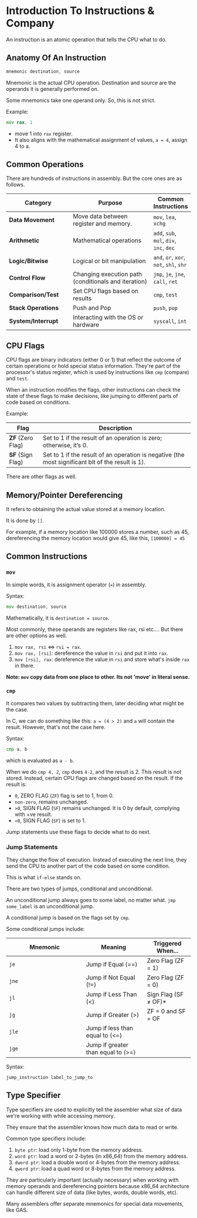 # Introduction To Instructions & Company

An instruction is an atomic operation that tells the CPU what to do.

## Anatomy Of An Instruction

```asm
mnemonic destination, source
```

Mnemonic is the actual CPU operation. Destination and source are the operands it is generally performed on.

Some mnemonics take one operand only. So, this is not strict.

Example:

```asm
mov rax, 1
```

* move 1 into `rax` register.
* It also aligns with the mathematical assignment of values, `a = 4`, assign 4 to a.

## Common Operations

There are hundreds of instructions in assembly. But the core ones are as follows.

<table><thead><tr><th width="182">Category</th><th width="309">Purpose</th><th>Common Instructions</th></tr></thead><tbody><tr><td><strong>Data Movement</strong></td><td>Move data between register and memory.</td><td><code>mov</code>, <code>lea</code>, <code>xchg</code></td></tr><tr><td><strong>Arithmetic</strong></td><td>Mathematical operations</td><td><code>add</code>, <code>sub</code>, <code>mul</code>, <code>div</code>, <code>inc</code>, <code>dec</code></td></tr><tr><td><strong>Logic/Bitwise</strong></td><td>Logical or bit manipulation</td><td><code>and</code>, <code>or</code>, <code>xor</code>, <code>not</code>, <code>shl</code>, <code>shr</code></td></tr><tr><td><strong>Control Flow</strong></td><td>Changing execution path (conditionals and iteration)</td><td><code>jmp</code>, <code>je</code>, <code>jne</code>, <code>call</code>, <code>ret</code></td></tr><tr><td><strong>Comparison/Test</strong></td><td>Set CPU flags based on results</td><td><code>cmp</code>, <code>test</code></td></tr><tr><td><strong>Stack Operations</strong></td><td>Push and Pop</td><td><code>push</code>, <code>pop</code></td></tr><tr><td><strong>System/Interrupt</strong></td><td>Interacting with the OS or hardware</td><td><code>syscall</code>, <code>int</code></td></tr></tbody></table>

## CPU Flags

CPU flags are binary indicators (either 0 or 1) that reflect the outcome of certain operations or hold special status information. They're part of the processor's status register, which is used by instructions like `cmp` (compare) and `test`.

When an instruction modifies the flags, other instructions can check the state of these flags to make decisions, like jumping to different parts of code based on conditions.

Example:

| Flag               | Description                                                                                       |
| ------------------ | ------------------------------------------------------------------------------------------------- |
| **ZF** (Zero Flag) | Set to 1 if the result of an operation is zero; otherwise, it’s 0.                                |
| **SF** (Sign Flag) | Set to 1 if the result of an operation is negative (the most significant bit of the result is 1). |

There are other flags as well.

## Memory/Pointer Dereferencing

It refers to obtaining the actual value stored at a memory location.

It is done by `[]`.

For example, if a memory location like 100000 stores a number, such as 45, dereferencing the memory location would give 45, like this, `[100000] = 45`

## Common Instructions

### `mov`

In simple words, it is assignment operator (`=`) in assembly.

Syntax:

```asm
mov destination, source
```

Mathematically, it is `destination = source`.

Most commonly, these operands are registers like rax, rsi etc.... But there are other options as well.

1. `mov rax, rsi` <=> `rsi = rax`.
2. `mov rax, [rsi]`: dereference the value in `rsi` and put it into `rax`.
3. `mov [rsi], rax`: dereference the value in `rsi` and store what's inside `rax` in there.

**Note: `mov` copy data from one place to other. Its not 'move' in literal sense.**

### `cmp`

It compares two values by subtracting them, later deciding what might be the case.

In C, we can do something like this: `a = (4 > 2)` and `a` will contain the result. However, that's not the case here.

Syntax:

```asm
cmp a, b
```

which is evaluated as  `a - b`.

When we do `cmp 4, 2`, `cmp` does `4-2`, and the result is 2. This result is not stored. Instead, certain CPU flags are changed based on the result. If the result is:

* `0`, ZERO FLAG (`ZF`) flag is set to 1, from 0.
* `non-zero`, remains unchanged.
* `>0`, SIGN FLAG (`SF`) remains unchanged. It is 0 by default, complying with +ve result.
* `<0`, SIGN FLAG (`SF`) is set to 1.

Jump statements use these flags to decide what to do next.

### Jump Statements

They change the flow of execution. Instead of executing the next line, they send the CPU to another part of the code based on some condition.

This is what `if-else` stands on.

There are two types of jumps, conditional and unconditional.

An unconditional jump always goes to some label, no matter what. `jmp some_label` is an unconditional jump.

A conditional jump is based on the flags set by `cmp`.

Some conditional jumps include:

<table><thead><tr><th width="194">Mnemonic</th><th>Meaning</th><th>Triggered When...</th></tr></thead><tbody><tr><td><code>je</code></td><td>Jump if Equal (==)</td><td>Zero Flag (ZF = 1)</td></tr><tr><td><code>jne</code></td><td>Jump if Not Equal (!=)</td><td>Zero Flag (ZF = 0)</td></tr><tr><td><code>jl</code></td><td>Jump if Less Than (&#x3C;)</td><td>Sign Flag (SF ≠ OF)*</td></tr><tr><td><code>jg</code></td><td>Jump if Greater (>)</td><td>ZF = 0 and SF = OF</td></tr><tr><td><code>jle</code></td><td>Jump if less than equal to (&#x3C;=)</td><td></td></tr><tr><td><code>jge</code></td><td>Jump if greater than equal to (>=)</td><td></td></tr></tbody></table>

Syntax:

```
jump_instruction label_to_jump_to
```

## Type Specifier

Type specifiers are used to explicitly tell the assembler what size of data we're working with while accessing memory.

They ensure that the assembler knows how much data to read or write.

Common type specifiers include:

1. `byte ptr`: load only 1-byte from the memory address.
2. `word ptr`: load a word or 2-bytes (in x86\_64) from the memory address.
3. `dword ptr`: load a double word or 4-bytes from the memory address.
4. `qword ptr`: load a quad word or 8-bytes from the memory address.

They are particularly important (actually necessary) when working with memory operands and dereferencing pointers because x86\_64 architecture can handle different size of data (like bytes, words, double words, etc).

Many assemblers offer separate mnemonics for special data movements, like GAS.
